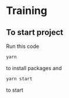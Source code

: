 # Training

## To start project

Run this code
```javascript
yarn
```
to install packages and
```javascript
yarn start
```
to start
